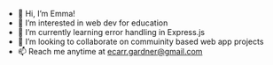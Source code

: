 - 👋 Hi, I’m Emma!
- 👀 I’m interested in web dev for education
- 🌱 I’m currently learning error handling in Express.js
- 💞️ I’m looking to collaborate on commuinity based web app projects
- 📫 Reach me anytime at ecarr.gardner@gmail.com

<!---
d3mmalition/d3mmalition is a ✨ special ✨ repository because its `README.md` (this file) appears on your GitHub profile.
You can click the Preview link to take a look at your changes.
--->

